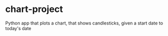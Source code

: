 # chart-project
Python app that plots a chart, that shows candlesticks, given a start date to today's date
